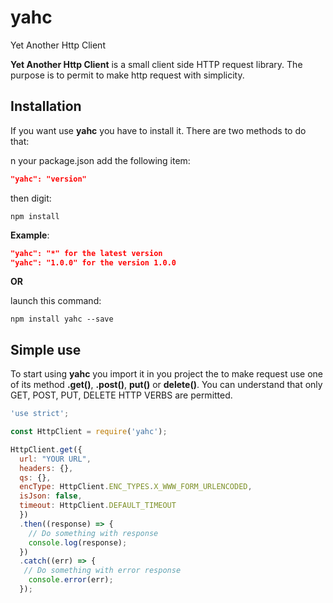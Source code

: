 # yahc
Yet Another Http Client

**Yet Another Http Client** is a small client side HTTP request library. The 
purpose is to permit to make http request with simplicity.

## Installation
If you want use **yahc** you have to install it. There are two methods to do 
that:

n your package.json add the following item:
```json
"yahc": "version"
```
then digit:
```console
npm install
```
**Example**:
```json
"yahc": "*" for the latest version
"yahc": "1.0.0" for the version 1.0.0
```

**OR**

launch this command:
```console
npm install yahc --save
```
## Simple  use

To start using **yahc** you import it in you project the to make request use one
of its method **.get()**, **.post()**, **put()** or **delete()**. You can
understand that only GET, POST, PUT, DELETE HTTP VERBS are permitted.  

```javascript
'use strict';

const HttpClient = require('yahc');

HttpClient.get({
  url: "YOUR URL",
  headers: {},
  qs: {},
  encType: HttpClient.ENC_TYPES.X_WWW_FORM_URLENCODED,
  isJson: false,
  timeout: HttpClient.DEFAULT_TIMEOUT
  })
  .then((response) => {
    // Do something with response
    console.log(response);  
  })
  .catch((err) => {
   // Do something with error response
    console.error(err); 
  });  

```
